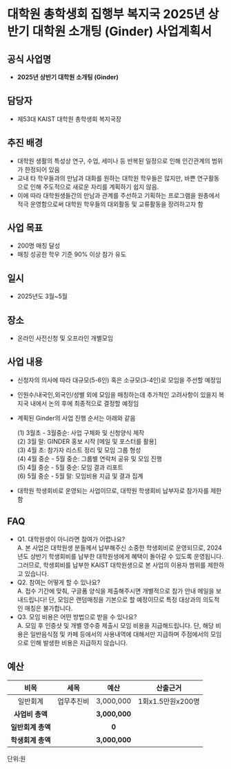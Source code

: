 # 대학원 총학생회 집행부 복지국 2025년 상반기 대학원 소개팅 (Ginder) 사업계획서

## 공식 사업명
- **2025년 상반기 대학원 소개팅 (Ginder)**

## 담당자
- 제53대 KAIST 대학원 총학생회 복지국장

## 추진 배경
- 대학원 생활의 특성상 연구, 수업, 세미나 등 반복된 일정으로 인해 인간관계의 범위가 한정되어 있음
- 교내 타 학우들과의 만남과 대화를 원하는 대학원 학우들은 많지만, 바쁜 연구활동으로 인해 주도적으로 새로운 자리를 계획하기 쉽지 않음. 
- 이에 따라 대학원생들간의 만남과 관계를 주선하고 기획하는 프로그램을 원총에서 적극 운영함으로써 대학원 학우들의 대외활동 및 교류활동을 장려하고자 함

## 사업 목표
- 200명 매칭 달성
- 매칭 성공한 학우 기준 90% 이상 참가 유도 

## 일시
- 2025년도 3월~5월 

## 장소
- 온라인 사전신청 및 오프라인 개별모임

## 사업 내용
- 신청자의 의사에 따라 대규모(5-6인) 혹은 소규모(3-4인)로 모임을 주선할 예정임
- 인원수/내국인,외국인/성별 외에 모임을 매칭하는데 추가적인 고려사항이 있을지 복지국 내에서 논의 후에 최종적으로 결정할 예정임 
- 계획된 Ginder의 사업 진행 순서는 아래와 같음

	(1) 3월초 - 3월중순: 사업 구체화 및 신청양식 제작 <br/>
	(2) 3월 말: GINDER 홍보 시작 [메일 및 포스터를 활용] <br/>
	(3) 4월 초: 참가자 리스트 정리 및 모임 그룹 형성 <br/>
	(4) 4월 중순 - 5월 중순: 그룹별 연락처 공유 및 모임 진행 <br/>
	(5) 4월 중순 - 5월 중순: 모임 결과 리포트 <br/>
	(6) 5월 중순 - 5월 말: 모임비용 지급 및 결과 집계

- 대학원 학생회비로 운영되는 사업이므로, 대학원 학생회비 납부자로 참가자를 제한함

## FAQ
- Q1. 대학원생이 아니라면 참여가 어렵나요? <br/>	A. 본 사업은 대학원생 분들께서 납부해주신 소중한 학생회비로 운영되므로, 2024년도 상반기 학생회비를 납부한 대학원생에게 혜택이 돌아갈 수 있도록 운영됩니다. 그러므로, 학생회비를 납부한 KAIST 대학원생으로 본 사업의 이용자 범위를 제한하고 있습니다.
- Q2. 참여는 어떻게 할 수 있나요? <br/>	A. 접수 기간에 맞춰, 구글폼 양식을 제출해주시면 개별적으로 참가 안내 메일을 보내드립니다! 단, 모임은 랜덤매칭을 기본으로 할 예정이므로 특정 대상과의 의도적인 매칭은 불가합니다.
- Q3. 모임 비용은 어떤 방법으로 받을 수 있나요? <br/> A. 모임 후 인증샷 및 개별 영수증 제출시 모임 비용을 지급해드립니다. 단, 해당 비용은 일반음식점 및 카페 등에서의 사용내역에 대해서만 지급하며 주점에서의 모임으로 인해 발생한 비용은 지급하지 않습니다.

## 예산
|  **비목** |   **세목**   | **예산** | **산출근거** |
|:----------:|:------------:|:--------:|:--------:|
|일반회계| 업무추진비 |  3,000,000 | 1회x1.5만원x200명 |
|   **사업비 총액**  |        | **3,000,000** |      |
|   **일반회계 총액**  |        | **0** |      |
|   **학생회계 총액**  |         | **3,000,000** |      |

단위:원 

